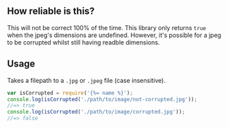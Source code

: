 ## How reliable is this?

This will not be correct 100% of the time. This library only returns `true` when the jpeg's dimensions are undefined. However, it's possible for a jpeg to be corrupted whilst still having readble dimensions.

## Usage

Takes a filepath to a `.jpg` or `.jpeg` file (case insensitive).

```js
var isCorrupted = require('{%= name %}');
console.log(isCorrupted('./path/to/image/not-corrupted.jpg'));
//=> true
console.log(isCorrupted('./path/to/image/corrupted.jpg'));
//=> false
```
